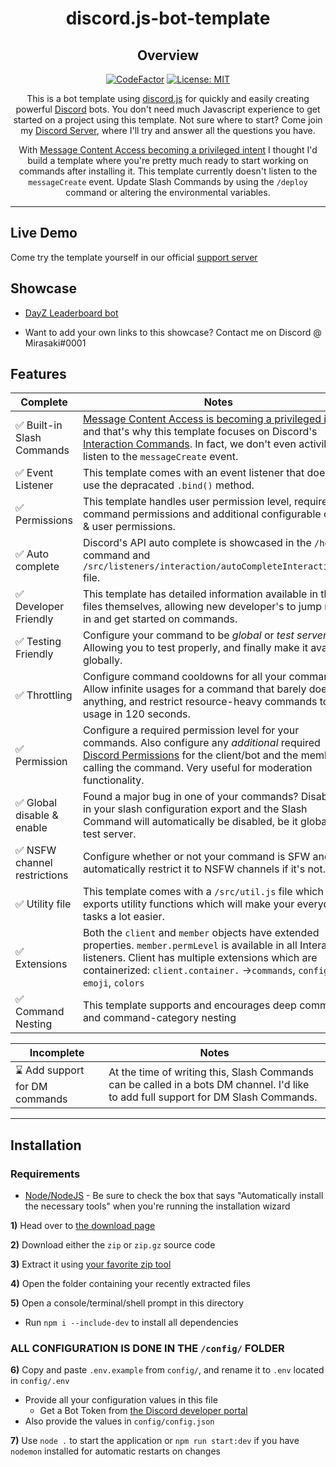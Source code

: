 <div align="center">

# discord.js-bot-template
## Overview
[![CodeFactor](https://www.codefactor.io/repository/github/mirasaki/discord.js-bot-template/badge)](https://www.codefactor.io/repository/github/mirasaki/discord.js-bot-template)
[![License: MIT](https://img.shields.io/badge/License-MIT-yellow.svg)](https://opensource.org/licenses/MIT)

This is a bot template using [discord.js](https://github.com/discordjs/discord.js "discord.js on Github") for quickly and easily creating powerful [Discord](https://discord.com/ "Official Discord Website") bots. You don't need much Javascript experience to get started on a project using this template. Not sure where to start? Come join my [Discord Server](https://discord.gg/E3xejZRUFB), where I'll try and answer all the questions you have.

With [Message Content Access becoming a privileged intent](https://support-dev.discord.com/hc/en-us/articles/4404772028055-Message-Content-Access-Deprecation-for-Verified-Bots "source") I thought I'd build a template where you're pretty much ready to start working on commands after installing it. This template currently doesn't listen to the `messageCreate` event. Update Slash Commands by using the `/deploy` command or altering the environmental variables.
</div>

---
## Live Demo
Come try the template yourself in our official [support server](https://discord.gg/E3xejZRUFB)

## Showcase
- [DayZ Leaderboard bot](https://github.com/Mirasaki/dayz-leaderboard-bot)
* Want to add your own links to this showcase? Contact me on Discord @ Mirasaki#0001

## Features
Complete | Notes
-------- | ---------
✅ Built-in Slash Commands | [Message Content Access is becoming a privileged intent](https://support-dev.discord.com/hc/en-us/articles/4404772028055-Message-Content-Access-Deprecation-for-Verified-Bots "source") and that's why this template focuses on Discord's [Interaction Commands](https://discord.com/developers/docs/interactions/receiving-and-responding#interactions "Discord Interaction Documentation"). In fact, we don't even activily listen to the `messageCreate` event.
✅ Event Listener | This template comes with an event listener that doesn't use the depracated `.bind()` method.
✅ Permissions | This template handles user permission level, required command permissions and additional configurable client & user permissions.
✅ Auto complete | Discord's API auto complete is showcased in the `/help` command and `/src/listeners/interaction/autoCompleteInteraction.js` file.
✅ Developer Friendly | This template has detailed information available in the files themselves, allowing new developer's to jump right in and get started on commands.
✅ Testing Friendly | Configure your command to be *global* or *test server only*. Allowing you to test properly, and finally make it available globally.
✅ Throttling | Configure command cooldowns for all your commands. Allow infinite usages for a command that barely does anything, and restrict resource-heavy commands to 1 usage in 120 seconds.
✅ Permission | Configure a required permission level for your commands. Also configure any *additional* required [Discord Permissions](https://discord.com/developers/docs/topics/permissions#permissions-bitwise-permission-flags "All available permissions") for the client/bot and the member calling the command. Very useful for moderation functionality.
✅ Global disable & enable | Found a major bug in one of your commands? Disable it in your slash configuration export and the Slash Command will automatically be disabled, be it global or test server.
✅ NSFW channel restrictions | Configure whether or not your command is SFW and automatically restrict it to NSFW channels if it's not.
✅ Utility file | This template comes with a `/src/util.js` file which exports utility functions which will make your everyday tasks a lot easier.
✅ Extensions | Both the `client` and `member` objects have extended properties. `member.permLevel` is available in all Interaction listeners. Client has multiple extensions which are containerized: `client.container.` ->`commands`, `config`, `emoji`, `colors`
✅ Command Nesting | This template supports and encourages deep command and command-category nesting

Incomplete | Notes
---------- | -----
⌛ Add support for DM commands | At the time of writing this, Slash Commands can be called in a bots DM channel. I'd like to add full support for DM Slash Commands.

---

## Installation
### Requirements
- [Node/NodeJS](https://nodejs.org/en/) - Be sure to check the box that says "Automatically install the necessary tools" when you're running the installation wizard

**1)** Head over to [the download page](https://github.com/Mirasaki/discord.js-bot-template/releases/)

**2)** Download either the `zip` or `zip.gz` source code

**3)** Extract it using [your favorite zip tool](https://www.rarlab.com/download.htm)

**4)** Open the folder containing your recently extracted files

**5)** Open a console/terminal/shell prompt in this directory
- Run `npm i --include-dev` to install all dependencies

### ALL CONFIGURATION IS DONE IN THE `/config/` FOLDER

**6)** Copy and paste `.env.example` from `config/`, and rename it to `.env` located in `config/.env`
  - Provide all your configuration values in this file
    * Get a Bot Token from [the Discord developer portal](https://www.discord.com/developers)
  - Also provide the values in `config/config.json`

**7)** Use `node .` to start the application or `npm run start:dev` if you have `nodemon` installed for automatic restarts on changes